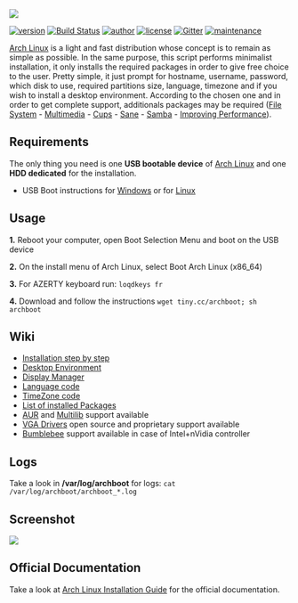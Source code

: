 <a href="https://grm34.github.io/archboot/">
  <img src="https://raw.githubusercontent.com/grm34/archboot/gh-pages/assets/images/logo.png">
</a>

[![version](https://img.shields.io/badge/archboot-v2.7.8-red.svg)](https://github.com/grm34/archboot/releases) [![Build Status](https://travis-ci.org/grm34/archboot.svg?branch=master)](https://travis-ci.org/grm34/archboot) [![author](https://img.shields.io/badge/author-grm34-ff69b4.svg)](https://github.com/grm34) [![license](https://img.shields.io/badge/license-Apache%202.0-blue.svg)](https://github.com/grm34/archboot/blob/master/LICENSE) [![Gitter](https://badges.gitter.im/grm34/archboot.svg)](https://gitter.im/grm34/archboot?utm_source=badge&utm_medium=badge&utm_campaign=pr-badge) [![maintenance](https://img.shields.io/maintenance/yes/2018.svg)](https://github.com/grm34/archboot/pulse)

[Arch Linux](https://www.archlinux.org/) is a light and fast distribution whose concept is to remain as simple as possible. In the same purpose, this script performs minimalist installation, it only installs the required packages in order to give free choice to the user. Pretty simple, it just prompt for hostname, username, password, which disk to use, required partitions size, language, timezone and if you wish to install a desktop environment. According to the chosen one and in order to get complete support, additionals packages may be required ([File System](https://wiki.archlinux.org/index.php/file_systems) - [Multimedia](https://wiki.archlinux.org/index.php/List_of_applications/Multimedia) - [Cups](https://wiki.archlinux.org/index.php/CUPS) - [Sane](https://wiki.archlinux.org/index.php/SANE) - [Samba](https://wiki.archlinux.org/index.php/Samba) - [Improving Performance](https://wiki.archlinux.org/index.php/improving_performance)).

## Requirements
The only thing you need is one **USB bootable device** of [Arch Linux](http://mir.archlinux.fr/iso/latest) and one **HDD dedicated** for the installation.
* USB Boot instructions for [Windows](https://rufus.akeo.ie/?locale=fr_FR) or for [Linux](https://debian-facile.org/doc:install:usb-boot)

## Usage
**1.** Reboot your computer, open Boot Selection Menu and boot on the USB device

**2.** On the install menu of Arch Linux, select Boot Arch Linux (x86_64)

**3.** For AZERTY keyboard run: `loqdkeys fr`

**4.** Download and follow the instructions `wget tiny.cc/archboot; sh archboot`

## Wiki
* [Installation step by step](https://github.com/grm34/archboot/wiki/Installation-step-by-step)
* [Desktop Environment](https://github.com/grm34/archboot/wiki/Desktop-Environment)
* [Display Manager](https://github.com/grm34/archboot/wiki/Display-Manager)
* [Language code](https://github.com/grm34/archboot/wiki/Language-code)
* [TimeZone code](https://github.com/grm34/archboot/wiki/TimeZone-code)
* [List of installed Packages](https://github.com/grm34/archboot/wiki/List-of-installed-Packages)
* [AUR](https://wiki.archlinux.org/index.php/Arch_User_Repository) and [Multilib](https://wiki.archlinux.org/index.php/multilib) support available
* [VGA Drivers](https://wiki.archlinux.org/index.php/Xorg#Driver_installation) open source and proprietary support available
* [Bumblebee](https://wiki.archlinux.org/index.php/Bumblebee) support available in case of Intel+nVidia controller

## Logs
Take a look in **/var/log/archboot** for logs: `cat /var/log/archboot/archboot_*.log`

## Screenshot
<a href="https://grm34.github.io/archboot/">
  <img src="https://raw.githubusercontent.com/grm34/archboot/gh-pages/assets/images/screenshot.png">
</a>

## Official Documentation
Take a look at [Arch Linux Installation Guide](https://wiki.archlinux.org/index.php/Installation_guide) for the official documentation.
